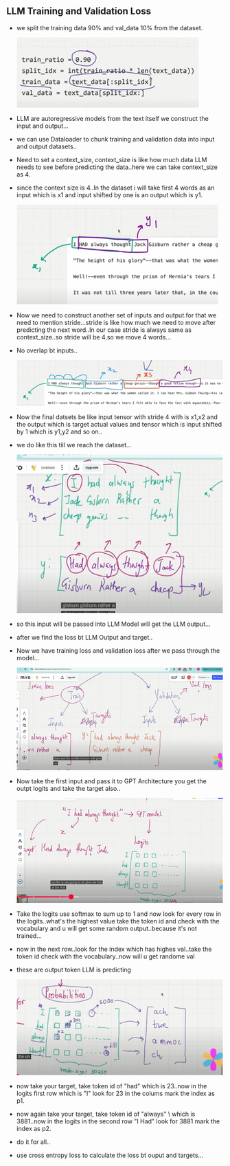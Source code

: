 ## LLM Training and Validation Loss

- we split the training data 90% and val_data 10% from the dataset.

    ![alt text](Images/trainingVal1.png)

- LLM are autoregressive models from the text itself we construct the input and output...

- we can use Dataloader to chunk training and validation data into input and output datasets..

- Need to set a context_size, context_size is like how much data LLM needs to see before predicting the data..here we can take context_size as 4.
- since the context size is 4..In the dataset i will take first 4 words as an input which is x1 and input shifted by one is an output which is y1.

    ![alt text](Images/trainingVal2.png)

- Now we need to construct another set of inputs and output.for that we need to mention stride...stride is like how much we need to move after predicting the next word..In our case stride is always same as context_size..so stride will be 4.so we move 4 words...
- No overlap bt inputs..

    ![alt text](Images/trainingVal4.png)

- Now the final datsets be like input tensor with stride 4 with is x1,x2 and the output which is target actual values and tensor which is input shifted by 1 which is y1,y2 and so on..
- we do like this till we reach the dataset...


    ![alt text](Images/trainingVal3.png)

- so this input will be passed into LLM Model will get the LLM output...
- after we find the loss bt LLM Output and target..
- Now we have training loss and validation loss after we pass through the model...

    ![alt text](Images/trainingVal5.png)

- Now take the first input and pass it to GPT Architecture you get the outpt logits and take the target also..

    ![alt text](Images/trainingVal6.png)

- Take the logits use softmax to sum up to 1 and now look for every row in the logits..what's the highest value take the token id and check with the vocabulary and u will get some random output..because it's not trained...
- now in the next row..look for the index which has highes val..take the token id check with the vocabulary..now will u get randome val
- these are output token LLM is predicting

    ![alt text](Images/traingVal7.png)

- now take your target, take token id of "had" which is 23..now in the logits  first row which is "I"
 look for 23 in the colums mark the index as p1.
- now again take your target, take token id of "always" \ which is 3881..now in the logits in the second row "I Had" look for 3881 mark the index as p2.
- do it for all..

- use cross entropy loss to calculate the loss bt ouput and targets...